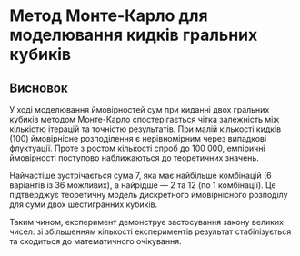 # Метод Монте-Карло для моделювання кидків гральних кубиків

## Висновок 

У ході моделювання ймовірностей сум при киданні двох гральних кубиків методом Монте-Карло спостерігається чітка залежність між кількістю ітерацій та точністю результатів. При малій кількості кидків (100) ймовірнісне розподілення є нерівномірним через випадкові флуктуації. Проте з ростом кількості спроб до 100 000, емпіричні ймовірності поступово наближаються до теоретичних значень.

Найчастіше зустрічається сума 7, яка має найбільше комбінацій (6 варіантів із 36 можливих), а найрідше — 2 та 12 (по 1 комбінації). Це підтверджує теоретичну модель дискретного ймовірнісного розподілу для суми двох шестигранних кубиків.

Таким чином, експеримент демонструє застосування закону великих чисел: зі збільшенням кількості експериментів результат стабілізується та сходиться до математичного очікування.
